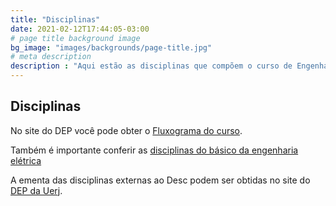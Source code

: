 ```yaml
---
title: "Disciplinas"
date: 2021-02-12T17:44:05-03:00
# page title background image
bg_image: "images/backgrounds/page-title.jpg"
# meta description
description : "Aqui estão as disciplinas que compõem o curso de Engenharia de Sistemas e Computação. Na lista a seguir, elas estão organizadas alfabeticamente por período crescente."
---
```


## Disciplinas

No site do DEP você pode obter o [Fluxograma do curso](http://www.dep.uerj.br/fluxos/engenharia_eletrica_enfase_em_sistemas_e_computacao.pdf).

Também é importante conferir as [disciplinas do básico da engenharia elétrica](http://www.dep.uerj.br/fluxos/engenharia_eletrica_basico_e_profissional_comum.pdf)

A ementa das disciplinas externas ao Desc podem ser obtidas no site do
[DEP da Uerj](https://www.ementario.uerj.br/plano-de-periodizacao.php).
